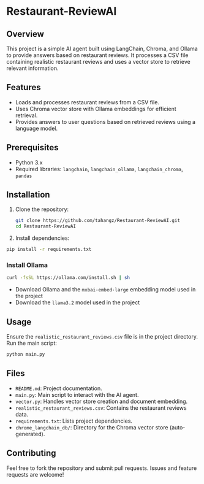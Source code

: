 # Restaurant-ReviewAI

## Overview
This project is a simple AI agent built using LangChain, Chroma, and Ollama to provide answers based on restaurant reviews. It processes a CSV file containing realistic restaurant reviews and uses a vector store to retrieve relevant information.

## Features
- Loads and processes restaurant reviews from a CSV file.
- Uses Chroma vector store with Ollama embeddings for efficient retrieval.
- Provides answers to user questions based on retrieved reviews using a language model.

## Prerequisites
- Python 3.x
- Required libraries: `langchain`, `langchain_ollama`, `langchain_chroma`, `pandas`

## Installation
1. Clone the repository:
   ```bash
   git clone https://github.com/tahangz/Restaurant-ReviewAI.git
   cd Restaurant-ReviewAI
2. Install dependencies:
```bash
pip install -r requirements.txt
````

### Install Ollama
```bash
curl -fsSL https://ollama.com/install.sh | sh
```
- Download Ollama and the `mxbai-embed-large` embedding model used in the project
- Download the `llama3.2` model used in the project

## Usage
Ensure the `realistic_restaurant_reviews.csv` file is in the project directory.
Run the main script:
```bash
python main.py
````

## Files
- `README.md`: Project documentation.
- `main.py`: Main script to interact with the AI agent.
- `vector.py`: Handles vector store creation and document embedding.
- `realistic_restaurant_reviews.csv`: Contains the restaurant reviews data.
- `requirements.txt`: Lists project dependencies.
- `chrome_langchain_db/`: Directory for the Chroma vector store (auto-generated).

## Contributing
Feel free to fork the repository and submit pull requests. Issues and feature requests are welcome!
